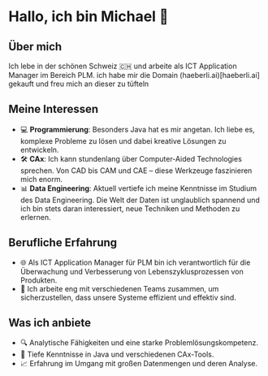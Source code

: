 # Hallo, ich bin Michael 👋

## Über mich
Ich lebe in der schönen Schweiz 🇨🇭 und arbeite als ICT Application Manager im Bereich PLM. ich habe mir die Domain (haeberli.ai)[haeberli.ai] gekauft und freu mich an dieser zu tüfteln

## Meine Interessen
- 💻 **Programmierung**: Besonders Java hat es mir angetan. Ich liebe es, komplexe Probleme zu lösen und dabei kreative Lösungen zu entwickeln.
- 🛠️ **CAx**: Ich kann stundenlang über Computer-Aided Technologies sprechen. Von CAD bis CAM und CAE – diese Werkzeuge faszinieren mich enorm.
- 📊 **Data Engineering**: Aktuell vertiefe ich meine Kenntnisse im Studium des Data Engineering. Die Welt der Daten ist unglaublich spannend und ich bin stets daran interessiert, neue Techniken und Methoden zu erlernen.

## Berufliche Erfahrung
- 🌐 Als ICT Application Manager für PLM bin ich verantwortlich für die Überwachung und Verbesserung von Lebenszyklusprozessen von Produkten.
- 🤝 Ich arbeite eng mit verschiedenen Teams zusammen, um sicherzustellen, dass unsere Systeme effizient und effektiv sind.

## Was ich anbiete
- 🔍 Analytische Fähigkeiten und eine starke Problemlösungskompetenz.
- 🤖 Tiefe Kenntnisse in Java und verschiedenen CAx-Tools.
- 📈 Erfahrung im Umgang mit großen Datenmengen und deren Analyse.
